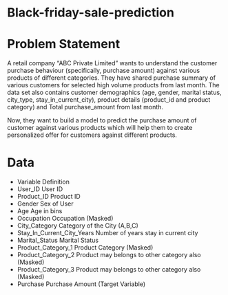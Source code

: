 # Black-friday-sale-prediction

# Problem Statement
A retail company “ABC Private Limited” wants to understand the customer purchase behaviour (specifically, purchase amount) against various products of different categories. They have shared purchase summary of various customers for selected high volume products from last month. The data set also contains customer demographics (age, gender, marital status, city_type, stay_in_current_city), product details (product_id and product category) and Total purchase_amount from last month.

Now, they want to build a model to predict the purchase amount of customer against various products which will help them to create personalized offer for customers against different products.

# Data
* Variable	Definition
* User_ID	User ID
* Product_ID	Product ID
* Gender	Sex of User
* Age	Age in bins
* Occupation	Occupation (Masked)
* City_Category	Category of the City (A,B,C)
* Stay_In_Current_City_Years	Number of years stay in current city
* Marital_Status	Marital Status
* Product_Category_1	Product Category (Masked)
* Product_Category_2	Product may belongs to other category also (Masked)
* Product_Category_3	Product may belongs to other category also (Masked)
* Purchase	Purchase Amount (Target Variable)
